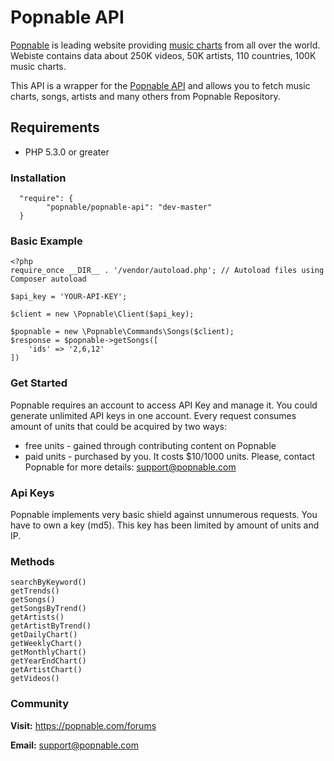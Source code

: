 # Popnable API #

[Popnable](https://popnable.com) is leading website providing [music charts](https://popnable.com/charts) from all over the world. Webiste contains data about 250K videos, 50K artists, 110 countries, 100K music charts. 

This API is a wrapper for the [Popnable API](https://github.com/popnable/popnable-api/wiki) and allows you to fetch music charts, songs, artists and many others from Popnable Repository.

## Requirements ##
* PHP 5.3.0 or greater

### Installation ###
      "require": {
            "popnable/popnable-api": "dev-master"
      }
  
### Basic Example ###
    <?php
    require_once __DIR__ . '/vendor/autoload.php'; // Autoload files using Composer autoload
    
    $api_key = 'YOUR-API-KEY';
    
    $client = new \Popnable\Client($api_key);
    
    $popnable = new \Popnable\Commands\Songs($client);
    $response = $popnable->getSongs([
        'ids' => '2,6,12'
    ])

### Get Started ###
Popnable requires an account to access API Key and manage it. You could generate unlimited API keys in one account. Every request consumes amount of units that could be acquired by two ways:
- free units - gained through contributing content on Popnable
- paid units - purchased by you. It costs $10/1000 units. Please, contact Popnable for more details: support@popnable.com

### Api Keys ###
Popnable implements very basic shield against unnumerous requests. You have to own a key (md5). This key has been limited by amount of units and IP.

### Methods ###
    searchByKeyword()
    getTrends()
    getSongs()
    getSongsByTrend()
    getArtists()
    getArtistByTrend()
    getDailyChart()
    getWeeklyChart()
    getMonthlyChart()
    getYearEndChart()
    getArtistChart()
    getVideos()

### Community ###
**Visit:** https://popnable.com/forums

**Email:** support@popnable.com
